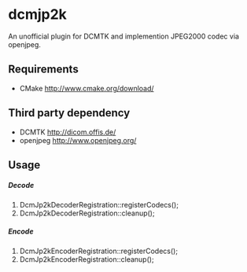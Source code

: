 # dcmjp2k

An unofficial plugin for DCMTK and implemention JPEG2000 codec via openjpeg.

## Requirements
- CMake http://www.cmake.org/download/

## Third party dependency
- DCMTK http://dicom.offis.de/
- openjpeg http://www.openjpeg.org/


## Usage
##### Decode
  
   1. DcmJp2kDecoderRegistration::registerCodecs();
   2. DcmJp2kDecoderRegistration::cleanup();

##### Encode
 
   1. DcmJp2kEncoderRegistration::registerCodecs();
   2. DcmJp2kEncoderRegistration::cleanup();

